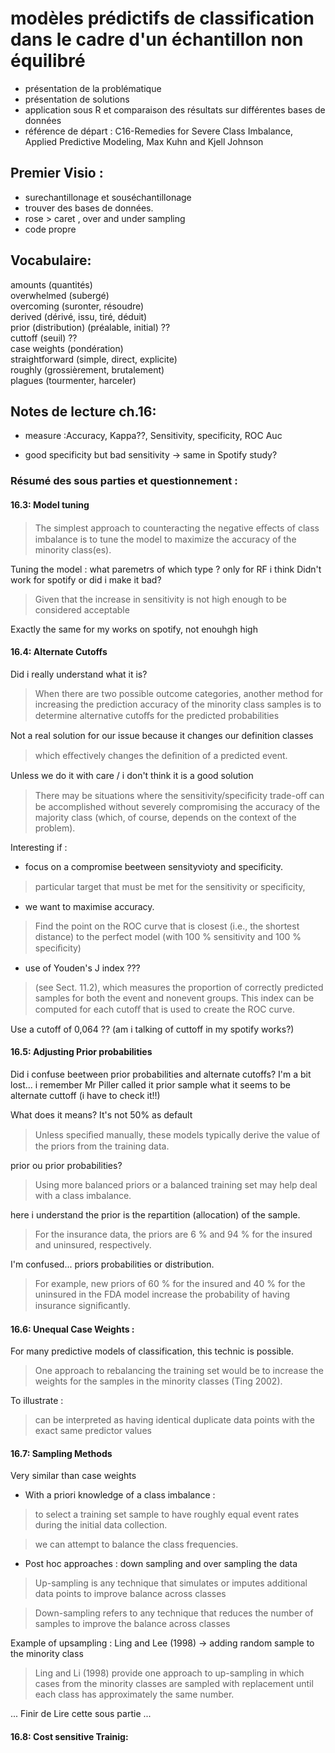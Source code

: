 #  modèles prédictifs de classification dans le cadre d'un échantillon non équilibré
  * présentation de la problématique
  * présentation de solutions
  * application sous R et comparaison des résultats sur différentes bases de données
  * référence de départ : C16-Remedies for Severe Class Imbalance, Applied Predictive Modeling, 
    Max Kuhn and Kjell Johnson


## Premier Visio :
- surechantillonage et souséchantillonage
- trouver des bases de données. 
- rose > caret , over and under sampling
- code propre

## Vocabulaire:
amounts (quantités) \
overwhelmed (subergé) \
overcoming (suronter, résoudre) \
derived (dérivé, issu, tiré, déduit) \
prior (distribution) (préalable, initial) ?? \
cuttoff (seuil) ?? \
case weights (pondération) \
straightforward (simple, direct, explicite) \
roughly (grossièrement, brutalement) \
plagues (tourmenter, harceler)


## Notes de lecture ch.16:

- measure :Accuracy, Kappa??, Sensitivity, specificity, ROC Auc

- good specificity but bad sensitivity -> same in Spotify study?

### Résumé des sous parties et questionnement :

#### 16.3: Model tuning 
> The simplest approach to counteracting the negative eﬀects of class imbalance is to tune the model to maximize the accuracy of the minority class(es).

Tuning the model : what paremetrs of which type ? only for RF i think
Didn't work for spotify or did i make it bad?

> Given that the increase in sensitivity is not high enough to be considered acceptable

Exactly the same for my works on spotify, not enouhgh high 

#### 16.4: Alternate Cutoffs

Did i really understand what it is?

> When there are two possible outcome categories, another method for increasing the prediction accuracy of the minority class samples is to determine alternative cutoﬀs for the predicted probabilities

Not a real solution for our issue because it changes our definition classes 

> which eﬀectively changes the deﬁnition of a predicted event. 

Unless we do it with care / i don't think it is a good solution

> There may be situations where the sensitivity/speciﬁcity trade-oﬀ can be accomplished without severely compromising the accuracy of the majority class (which, of course, depends on the context of the problem).

Interesting if : 

- focus on a compromise beetween sensityvioty and specificity.
> particular target that must be met for the sensitivity or speciﬁcity,
- we want to maximise accuracy.
> Find the point on the ROC curve that is closest (i.e., the shortest distance) to the perfect model (with 100 % sensitivity and 100 % speciﬁcity)
- use of Youden's J index ???
> (see Sect. 11.2), which measures the proportion of correctly predicted samples
for both the event and nonevent groups. This index can be computed for each
cutoﬀ that is used to create the ROC curve.

Use a cutoff of 0,064 ?? (am i talking of cuttoff in my spotify works?)

#### 16.5: Adjusting Prior probabilities 

Did i confuse beetween prior probabilities and alternate cutoffs? I'm a bit lost... i remember Mr Piller called it prior sample what it seems to be alternate cuttoff (i have to check it!!)

What does it means? It's not 50% as default 

> Unless speciﬁed manually, these models typically derive the value of the priors from the training data.

prior ou prior probabilities?

> Using more balanced priors or a balanced training set may help deal with a class imbalance.

here i understand the prior is the repartition (allocation) of the sample.

> For the insurance data, the priors are 6 % and 94 % for the insured and uninsured, respectively.

I'm confused... priors probabilities or distribution.

> For example, new priors of 60 % for the insured and 40 % for the uninsured in the FDA model increase the probability of having insurance signiﬁcantly.

#### 16.6: Unequal Case Weights : 

For many predictive models of classification, this technic is possible. 

> One approach to rebalancing the training set would be to increase the weights for the samples in the minority classes (Ting 2002). 

To illustrate : 

>  can be interpreted as having identical duplicate data points with the exact same predictor values

#### 16.7: Sampling Methods

Very similar than case weights

- With a priori knowledge of a class imbalance : 

>  to select a training set sample to have roughly equal event rates during the initial data collection.

>  we can attempt to balance the class frequencies.

- Post hoc approaches : down sampling and over sampling the data

> Up-sampling is any technique that simulates or imputes additional data points to improve balance across classes

> Down-sampling refers to any technique that reduces the number of samples to improve the balance across classes

Example of upsampling : Ling and Lee (1998) -> adding random sample to the minority class

> Ling and Li (1998) provide one approach to up-sampling in which cases from the minority classes are sampled with replacement until each class has approximately the same number. 

... Finir de Lire cette sous partie ...

#### 16.8: Cost sensitive Trainig:



